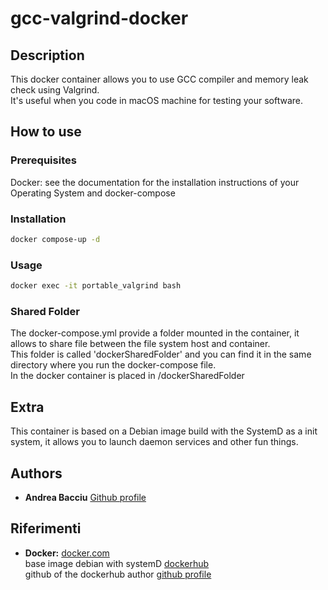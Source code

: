 # gcc-valgrind-docker

## Description
This docker container allows you to use GCC compiler and memory leak check using Valgrind. <br />
It's useful when you code in macOS machine for testing your software.
## How to use

### Prerequisites
Docker:  see the documentation for the installation instructions of your Operating System and docker-compose 

### Installation
```sh
docker compose-up -d
```
### Usage
```sh
docker exec -it portable_valgrind bash
```
### Shared Folder
The docker-compose.yml provide a folder mounted in the container, it allows to share file between the file system host and container.<br />
This folder is called 'dockerSharedFolder' and you can find it in the same directory where you run the docker-compose file.<br />
In the docker container is placed in /dockerSharedFolder
## Extra
This container is based on a Debian image build with the SystemD as a init system, it allows you to launch daemon services and other fun things.
## Authors
* **Andrea Bacciu**  [Github profile](https://github.com/andreabac3)

## Riferimenti
* **Docker:** [docker.com](https://www.docker.com/)<br />
base image debian with systemD [dockerhub](https://hub.docker.com/r/jrei/systemd-debian/)<br />
github of the dockerhub author [github profile](https://github.com/j8r)
